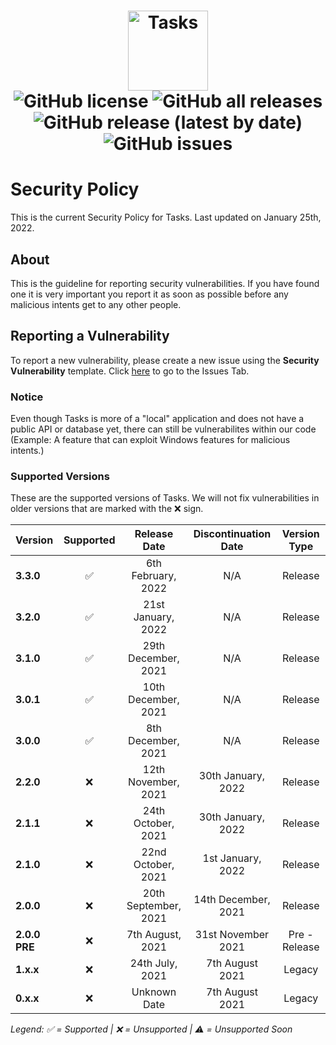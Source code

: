 <h1 align="center">
  <img src="https://user-images.githubusercontent.com/53088136/136106972-30a9cca8-7a32-479a-9368-74ffe2d60a43.png" alt="Tasks" height="128" /><br>
  <img alt="GitHub license" src="https://img.shields.io/github/license/litetools/tasks?style=flat-square"> <img alt="GitHub all releases" src="https://img.shields.io/github/downloads/LiteTools/Tasks/total?style=flat-square"> <img alt="GitHub release (latest by date)" src="https://img.shields.io/github/v/release/LiteTools/Tasks?style=flat-square"> <img alt="GitHub issues" src="https://img.shields.io/github/issues/LiteTools/Tasks?style=flat-square">
</h1>

# Security Policy
This is the current Security Policy for Tasks. Last updated on January 25th, 2022.

## About
This is the guideline for reporting security vulnerabilities. If you have found one it is very important you report it as soon as possible before any malicious intents get to any other people.

## Reporting a Vulnerability
To report a new vulnerability, please create a new issue using the **Security Vulnerability** template. Click [here](https://github.com/LiteTools/Tasks/issues) to go to the Issues Tab.

### Notice
Even though Tasks is more of a "local" application and does not have a public API or database yet, there can still be vulnerabilites within our code (Example: A feature that can exploit Windows features for malicious intents.)



### Supported Versions
These are the supported versions of Tasks. We will not fix vulnerabilities in older versions that are marked with the :x: sign.

| Version             | Supported          | Release Date         | Discontinuation Date | Version Type |
| :------------------ | :----------------: | :--------------:     | :------------------: | :------------------: | 
| **3.3.0**           | ✅                 | 6th February, 2022  | N/A                  | Release| 
| **3.2.0**           | ✅                 | 21st January, 2022  | N/A                  | Release| 
| **3.1.0**           | ✅                 | 29th December, 2021  | N/A                  | Release| 
| **3.0.1**           | ✅                 | 10th December, 2021  | N/A                  | Release| 
| **3.0.0**           | ✅                 | 8th December, 2021   | N/A                  | Release |
| **2.2.0**           | :x:                 | 12th November, 2021  | 30th January, 2022  | Release| 
| **2.1.1**           | :x:                 | 24th October, 2021   | 30th January, 2022  | Release |
| **2.1.0**           | :x:                | 22nd October, 2021    | 1st January, 2022   | Release |
| **2.0.0**           | :x:                 | 20th September, 2021 |  14th December, 2021   | Release |
| **2.0.0 PRE**       | :x:                 | 7th August, 2021     | 31st November 2021   | Pre - Release |
| **1.x.x**           | :x:                | 24th July, 2021      | 7th August 2021      | Legacy |
| **0.x.x**           | :x:                | Unknown Date         | 7th August 2021      | Legacy |

*Legend: ✅ = Supported | :x: = Unsupported | ⚠️ = Unsupported Soon*
